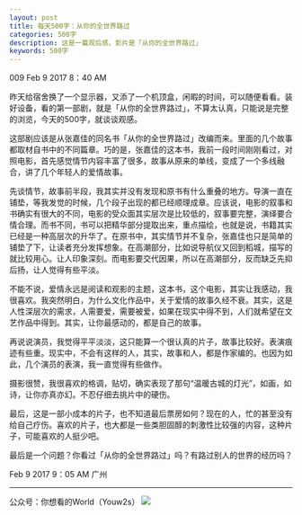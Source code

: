 ```yaml
---
layout: post
title: 每天500字：从你的全世界路过
categories: 500字
description: 这是一篇观后感，影片是「从你的全世界路过」
keywords: 500字
---
```


009 Feb 9 2017  8：40 AM

昨天给宿舍换了一个显示器，又添了一个机顶盒，闲暇的时间，可以随便看看。装好设备，看的第一部剧，就是「从你的全世界路过」，不算太认真，只能说是完整的浏览，今天的500字，就谈谈观感。

这部剧应该是从张嘉佳的同名书「从你的全世界路过」改编而来。里面的几个故事都取材自书中的不同篇章。巧的是，张嘉佳的这本书，我前一段时间刚刚看过，对照电影，首先感觉情节内容丰富了很多，故事从原来的单线，变成了一个多线融合，讲了几个年轻人的爱情故事。

先谈情节，故事前半段，我其实并没有发现和原书有什么重叠的地方。导演一直在铺垫，等我发觉的时候，几个段子出现的都已经顺理成章。应该说，电影的叙事和书确实有很大的不同，电影的受众面其实层次是比较低的，叙事要完整，演绎要合情合理。而书不同，书可以把精华部分提取出来，重点描绘，也就是说，书籍其实已经是一种高层次的升华了。在原书中，其实情节并不复杂，张嘉佳也只是简单的铺垫了下，让读者充分发挥想象。在高潮部分，比如说导航仪又回到稻城，描写的就比较用心。让人印象深刻。而电影要交代因果，所以在高潮部分，反而缺乏先抑后扬，让人觉得有些平淡。

不能不说，爱情永远是阅读和观影的主题，这本书，这个电影，其实让我感动，我很喜欢。我突然明白，为什么文化作品中，关于爱情的故事久经不衰。其实，这是人性深层次的需求，人需要爱，需要被爱，如果在现实中得不到，人们就希望在文艺作品中得到。其实，让你最感动的，都是自己的故事。

再说说演员，我觉得平平淡淡，这只能算一个很认真的片子，故事比较好。表演痕迹有些重。现实中，不会有这样的人，其实，故事和人，都是作家编的。也因为如此，几个演员的表演，我一直觉得有些做作。

摄影很赞，我很喜欢的格调，贴切，确实表现了那句“温暖古城的灯光”，如画，如诗，让你亦真亦幻。不忍仔细去挑片中的硬伤。

最后，这是一部小成本的片子，也不知道最后票房如何？现在的人，忙的甚至没有给自己疗伤。喜欢的片子，也大都是一些类胆固醇的刺激性比较强的内容，这种片子，可能喜欢的人挺少吧。

最后是一个问题？你看过「从你的全世界路过」吗？有路过别人的世界的经历吗？

Feb 9 2017  9：05 AM 广州

---- 
公众号：你想看的World（Youw2s）
![][image-1]

[image-1]:	http://upload-images.jianshu.io/upload_images/3342594-dca1f89eba3e50ca.jpg?imageMogr2/auto-orient/strip%7CimageView2/2/w/1240